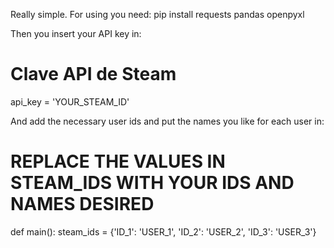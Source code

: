 Really simple. For using you need:
pip install requests pandas openpyxl

Then you insert your API key in:
# Clave API de Steam
api_key = 'YOUR_STEAM_ID'

And add the necessary user ids and put the names you like for each user in:
# REPLACE THE VALUES IN STEAM_IDS WITH YOUR IDS AND NAMES DESIRED
def main():
    steam_ids = {'ID_1': 'USER_1', 'ID_2': 'USER_2', 'ID_3': 'USER_3'}

